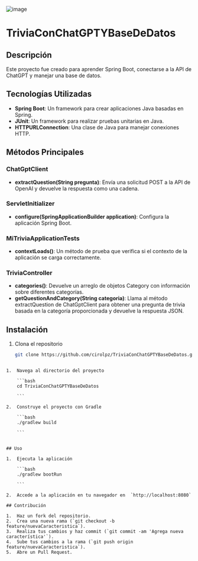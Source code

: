 ![image](https://github.com/user-attachments/assets/b95eb840-c418-4518-bda8-8e2d5ddf8355)

# TriviaConChatGPTYBaseDeDatos

## Descripción
Este proyecto fue creado para aprender Spring Boot, conectarse a la API de ChatGPT y manejar una base de datos.

## Tecnologías Utilizadas
- **Spring Boot**: Un framework para crear aplicaciones Java basadas en Spring.
- **JUnit**: Un framework para realizar pruebas unitarias en Java.
- **HTTPURLConnection**: Una clase de Java para manejar conexiones HTTP.

## Métodos Principales

### ChatGptClient
- **extractQuestion(String pregunta)**: Envía una solicitud POST a la API de OpenAI y devuelve la respuesta como una cadena.

### ServletInitializer
- **configure(SpringApplicationBuilder application)**: Configura la aplicación Spring Boot.

### MiTriviaApplicationTests
- **contextLoads()**: Un método de prueba que verifica si el contexto de la aplicación se carga correctamente.

### TriviaController
- **categories()**: Devuelve un arreglo de objetos Category con información sobre diferentes categorías.
- **getQuestionAndCategory(String categoria)**: Llama al método extractQuestion de ChatGptClient para obtener una pregunta de trivia basada en la categoría proporcionada y devuelve la respuesta JSON.

## Instalación
1. Clona el repositorio
   ```bash
   git clone https://github.com/cirolpz/TriviaConChatGPTYBaseDeDatos.git

```

1.  Navega al directorio del proyecto
    
    ```bash
    cd TriviaConChatGPTYBaseDeDatos
    
    ```
    
2.  Construye el proyecto con Gradle
    
    ```bash
    ./gradlew build
    
    ```
    

## Uso

1.  Ejecuta la aplicación
    
    ```bash
    ./gradlew bootRun
    
    ```
    
2.  Accede a la aplicación en tu navegador en  `http://localhost:8080`

## Contribución

1.  Haz un fork del repositorio.
2.  Crea una nueva rama (`git checkout -b feature/nuevaCaracteristica`).
3.  Realiza tus cambios y haz commit (`git commit -am 'Agrega nueva característica'`).
4.  Sube tus cambios a la rama (`git push origin feature/nuevaCaracteristica`).
5.  Abre un Pull Request.
